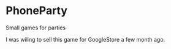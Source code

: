 # PhoneParty
Small games for parties

I was wiling to sell this game for GoogleStore a few month ago.
